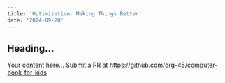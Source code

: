 ```yaml
---
title: 'Optimization: Making Things Better'
date: '2024-09-28'
---
```


## Heading...
Your content here...
Submit a PR at https://github.com/org-45/computer-book-for-kids
